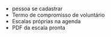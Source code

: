 - pessoa se cadastrar
- ⁠Termo de compromisso de voluntário 
- ⁠Escalas próprias na agenda
- ⁠PDF da escala pronta